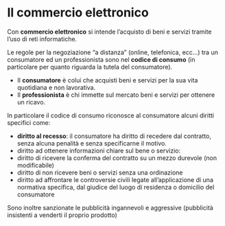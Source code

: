 ﻿# Il commercio elettronico

Con **commercio elettronico** si intende l’acquisto di beni e servizi tramite l’uso di reti informatiche.

Le regole per la negoziazione “a distanza” (online, telefonica, ecc…) tra un consumatore ed un professionista sono nel **codice di consumo** (in particolare per quanto riguarda la tutela del consumatore).

- Il **consumatore** è colui che acquisti beni e servizi per la sua vita quotidiana e non lavorativa.
- Il **professionista** è chi immette sul mercato beni e servizi per ottenere un ricavo.

In particolare il codice di consumo riconosce al consumatore alcuni diritti specifici come:

- **diritto al recesso**: il consumatore ha diritto di recedere dal contratto, senza alcuna penalità e senza specificarne il motivo.
- diritto ad ottenere informazioni chiare sul bene o servizio:
- diritto di ricevere la conferma del contratto su un mezzo durevole (non modificabile)
- diritto di non ricevere beni o servizi senza una ordinazione
- diritto ad affrontare le controversie civili legate all’applicazione di una
normativa specifica, dal giudice del luogo di residenza o domicilio del
consumatore

Sono inoltre sanzionate le pubblicità ingannevoli e aggressive (pubblicità insistenti a venderti il proprio prodotto)
